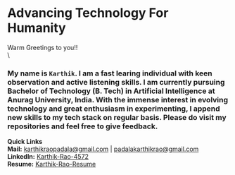 # Advancing Technology For Humanity
Warm Greetings to you!!\
\
### My name is `Karthik`. I am a fast learing individual with keen observation and active listening skills. I am currently pursuing Bachelor of Technology (B. Tech) in Artificial Intelligence at Anurag University, India. With the immense interest in evolving technology and great enthusiasm in experimenting, I append new skills to my tech stack on regular basis. Please do visit my repositories and feel free to give feedback. 

**Quick Links**\
**Mail:** karthikraopadala@gmail.com | padalakarthikrao@gmail.com \
**LinkedIn:** [Karthik-Rao-4572](https://www.linkedin.com/in/karthik-rao-padala/) \
**Resume:** [Karthik-Rao-Resume](https://drive.google.com/file/d/1yNq7Dic6LNIePa49gaglzceOQuh7AhdZ/view?usp=sharing)

<!--
**KARTHIK-RAO-4572/KARTHIK-RAO-4572** is a ✨ _special_ ✨ repository because its `README.md` (this file) appears on your GitHub profile.

Here are some ideas to get you started:

- 🔭 I’m currently working on ...
- 🌱 I’m currently learning ...
- 👯 I’m looking to collaborate on ...
- 🤔 I’m looking for help with ...
- 💬 Ask me about ...
- 📫 How to reach me: ...
- 😄 Pronouns: ...
- ⚡ Fun fact: ...
-->
